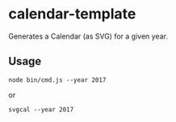 # calendar-template

Generates a Calendar (as SVG) for a given year.

## Usage

	node bin/cmd.js --year 2017

or

	svgcal --year 2017